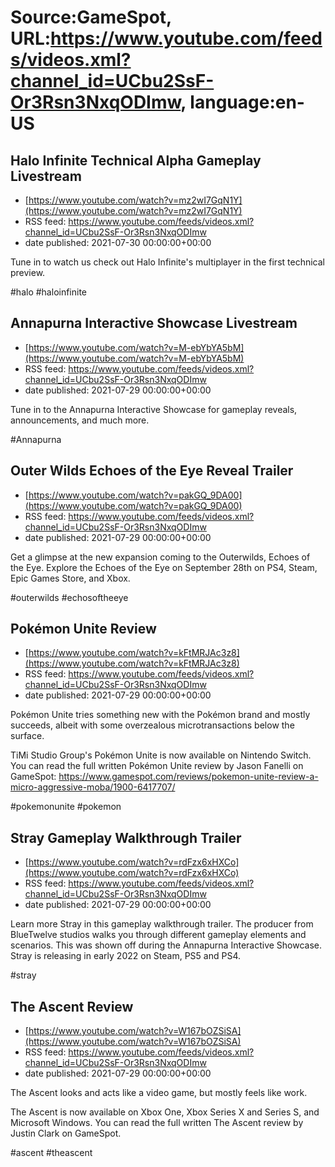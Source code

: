 # Source:GameSpot, URL:https://www.youtube.com/feeds/videos.xml?channel_id=UCbu2SsF-Or3Rsn3NxqODImw, language:en-US

## Halo Infinite Technical Alpha Gameplay Livestream
 - [https://www.youtube.com/watch?v=mz2wI7GqN1Y](https://www.youtube.com/watch?v=mz2wI7GqN1Y)
 - RSS feed: https://www.youtube.com/feeds/videos.xml?channel_id=UCbu2SsF-Or3Rsn3NxqODImw
 - date published: 2021-07-30 00:00:00+00:00

Tune in to watch us check out Halo Infinite's multiplayer in the first technical preview.

#halo #haloinfinite

## Annapurna Interactive Showcase Livestream
 - [https://www.youtube.com/watch?v=M-ebYbYA5bM](https://www.youtube.com/watch?v=M-ebYbYA5bM)
 - RSS feed: https://www.youtube.com/feeds/videos.xml?channel_id=UCbu2SsF-Or3Rsn3NxqODImw
 - date published: 2021-07-29 00:00:00+00:00

Tune in to the Annapurna Interactive Showcase for gameplay reveals, announcements, and much more.

#Annapurna

## Outer Wilds Echoes of the Eye Reveal Trailer
 - [https://www.youtube.com/watch?v=pakGQ_9DA00](https://www.youtube.com/watch?v=pakGQ_9DA00)
 - RSS feed: https://www.youtube.com/feeds/videos.xml?channel_id=UCbu2SsF-Or3Rsn3NxqODImw
 - date published: 2021-07-29 00:00:00+00:00

Get a glimpse at the new expansion coming to the Outerwilds, Echoes of the Eye. Explore the Echoes of the Eye on September 28th on PS4, Steam, Epic Games Store, and Xbox.

#outerwilds #echosoftheeye

## Pokémon Unite Review
 - [https://www.youtube.com/watch?v=kFtMRJAc3z8](https://www.youtube.com/watch?v=kFtMRJAc3z8)
 - RSS feed: https://www.youtube.com/feeds/videos.xml?channel_id=UCbu2SsF-Or3Rsn3NxqODImw
 - date published: 2021-07-29 00:00:00+00:00

Pokémon Unite tries something new with the Pokémon brand and mostly succeeds, albeit with some overzealous microtransactions below the surface.

TiMi Studio Group's Pokémon Unite is now available on Nintendo Switch. You can read the full written Pokémon Unite review by Jason Fanelli on GameSpot: https://www.gamespot.com/reviews/pokemon-unite-review-a-micro-aggressive-moba/1900-6417707/

#pokemonunite #pokemon

## Stray Gameplay Walkthrough Trailer
 - [https://www.youtube.com/watch?v=rdFzx6xHXCo](https://www.youtube.com/watch?v=rdFzx6xHXCo)
 - RSS feed: https://www.youtube.com/feeds/videos.xml?channel_id=UCbu2SsF-Or3Rsn3NxqODImw
 - date published: 2021-07-29 00:00:00+00:00

Learn more Stray in this gameplay walkthrough trailer. The producer from BlueTwelve studios walks you through different gameplay elements and scenarios. This was shown off during the Annapurna Interactive Showcase. Stray is releasing in early 2022 on Steam, PS5 and PS4.

#stray

## The Ascent Review
 - [https://www.youtube.com/watch?v=W167bOZSiSA](https://www.youtube.com/watch?v=W167bOZSiSA)
 - RSS feed: https://www.youtube.com/feeds/videos.xml?channel_id=UCbu2SsF-Or3Rsn3NxqODImw
 - date published: 2021-07-29 00:00:00+00:00

The Ascent looks and acts like a video game, but mostly feels like work.
 
The Ascent is now available on Xbox One, Xbox Series X and Series S, and Microsoft Windows. You can read the full written The Ascent review by Justin Clark on GameSpot.

#ascent #theascent

